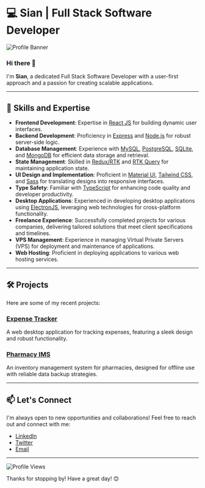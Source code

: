 # 💻 Sian | Full Stack Software Developer

![Profile Banner](https://via.placeholder.com/1200x300.png?text=Welcome+to+my+GitHub+Profile!)

### Hi there 👋

I'm **Sian**, a dedicated Full Stack Software Developer with a user-first approach and a passion for creating scalable applications. 

---

## 🚀 Skills and Expertise

- **Frontend Development**: Expertise in [React JS](https://reactjs.org) for building dynamic user interfaces.
- **Backend Development**: Proficiency in [Express](https://expressjs.com) and [Node.js](https://nodejs.org) for robust server-side logic.
- **Database Management**: Experience with [MySQL](https://www.mysql.com), [PostgreSQL](https://www.postgresql.org), [SQLite](https://www.sqlite.org), and [MongoDB](https://www.mongodb.com) for efficient data storage and retrieval.
- **State Management**: Skilled in [Redux/RTK](https://redux-toolkit.js.org) and [RTK Query](https://redux-toolkit.js.org/rtk-query/overview) for maintaining application state.
- **UI Design and Implementation**: Proficient in [Material UI](https://material-ui.com), [Tailwind CSS](https://tailwindcss.com), and [Sass](https://sass-lang.com) for translating designs into responsive interfaces.
- **Type Safety**: Familiar with [TypeScript](https://www.typescriptlang.org) for enhancing code quality and developer productivity.
- **Desktop Applications**: Experienced in developing desktop applications using [ElectronJS](https://www.electronjs.org), leveraging web technologies for cross-platform functionality.
- **Freelance Experience**: Successfully completed projects for various companies, delivering tailored solutions that meet client specifications and timelines.
- **VPS Management**: Experience in managing Virtual Private Servers (VPS) for deployment and maintenance of applications.
- **Web Hosting**: Proficient in deploying applications to various web hosting services.

---

## 🛠️ Projects

Here are some of my recent projects:

### [Expense Tracker](https://github.com/username/expense-tracker)
A web desktop application for tracking expenses, featuring a sleek design and robust functionality.

### [Pharmacy IMS](https://github.com/username/pharmacy-ims)
An inventory management system for pharmacies, designed for offline use with reliable data backup strategies.

---

## 📫 Let's Connect

I'm always open to new opportunities and collaborations! Feel free to reach out and connect with me:

- [LinkedIn](https://www.linkedin.com/in/sian)
- [Twitter](https://twitter.com/sian)
- [Email](mailto:sian@example.com)

---

![Profile Views](https://komarev.com/ghpvc/?username=username&color=blueviolet&style=flat-square)

Thanks for stopping by! Have a great day! 😊
